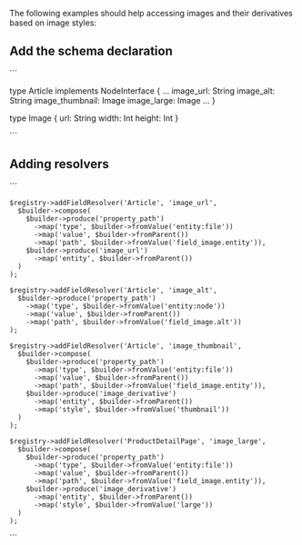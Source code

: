 The following examples should help accessing images and their derivatives based on image styles:

## Add the schema declaration

´´´

type Article implements NodeInterface {
...
  image_url: String
  image_alt: String
  image_thumbnail: Image
  image_large: Image
...
}

type Image {
  url: String
  width: Int
  height: Int
}

´´´

## Adding resolvers

´´´

    $registry->addFieldResolver('Article', 'image_url',
      $builder->compose(
        $builder->produce('property_path')
          ->map('type', $builder->fromValue('entity:file'))
          ->map('value', $builder->fromParent())
          ->map('path', $builder->fromValue('field_image.entity')),
        $builder->produce('image_url')
          ->map('entity', $builder->fromParent())
      )
    );

    $registry->addFieldResolver('Article', 'image_alt',
      $builder->produce('property_path')
        ->map('type', $builder->fromValue('entity:node'))
        ->map('value', $builder->fromParent())
        ->map('path', $builder->fromValue('field_image.alt'))
    );

    $registry->addFieldResolver('Article', 'image_thumbnail',
      $builder->compose(
        $builder->produce('property_path')
          ->map('type', $builder->fromValue('entity:file'))
          ->map('value', $builder->fromParent())
          ->map('path', $builder->fromValue('field_image.entity')),
        $builder->produce('image_derivative')
          ->map('entity', $builder->fromParent())
          ->map('style', $builder->fromValue('thumbnail'))
      )
    );

    $registry->addFieldResolver('ProductDetailPage', 'image_large',
      $builder->compose(
        $builder->produce('property_path')
          ->map('type', $builder->fromValue('entity:file'))
          ->map('value', $builder->fromParent())
          ->map('path', $builder->fromValue('field_image.entity')),
        $builder->produce('image_derivative')
          ->map('entity', $builder->fromParent())
          ->map('style', $builder->fromValue('large'))
      )
    );

´´´
